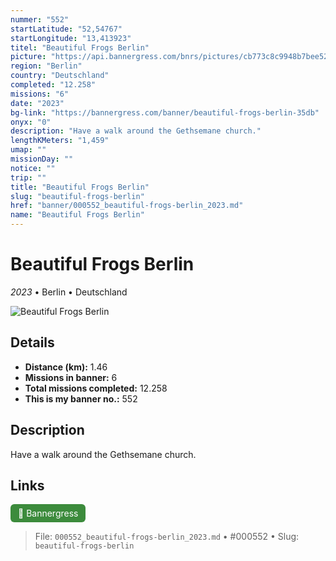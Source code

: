```yaml
---
nummer: "552"
startLatitude: "52,54767"
startLongitude: "13,413923"
titel: "Beautiful Frogs Berlin"
picture: "https://api.bannergress.com/bnrs/pictures/cb773c8c9948b7bee5217d1db01cf7b7"
region: "Berlin"
country: "Deutschland"
completed: "12.258"
missions: "6"
date: "2023"
bg-link: "https://bannergress.com/banner/beautiful-frogs-berlin-35db"
onyx: "0"
description: "Have a walk around the Gethsemane church."
lengthKMeters: "1,459"
umap: ""
missionDay: ""
notice: ""
trip: ""
title: "Beautiful Frogs Berlin"
slug: "beautiful-frogs-berlin"
href: "banner/000552_beautiful-frogs-berlin_2023.md"
name: "Beautiful Frogs Berlin"
---
```

# Beautiful Frogs Berlin

*2023* • Berlin • Deutschland

![Beautiful Frogs Berlin](https://api.bannergress.com/bnrs/pictures/cb773c8c9948b7bee5217d1db01cf7b7)



## Details
- **Distance (km):** 1.46
- **Missions in banner:** 6
- **Total missions completed:** 12.258
- **This is my banner no.:** 552



## Description
Have a walk around the Gethsemane church.



## Links
<a href="https://bannergress.com/banner/beautiful-frogs-berlin-35db" target="_blank" style="display:inline-block;margin-right:8px;padding:6px 12px;background:#3c8b3c;color:#fff;text-decoration:none;border-radius:6px;">🔗 Bannergress</a>



> File: `000552_beautiful-frogs-berlin_2023.md`
> • #000552
> • Slug: `beautiful-frogs-berlin`
